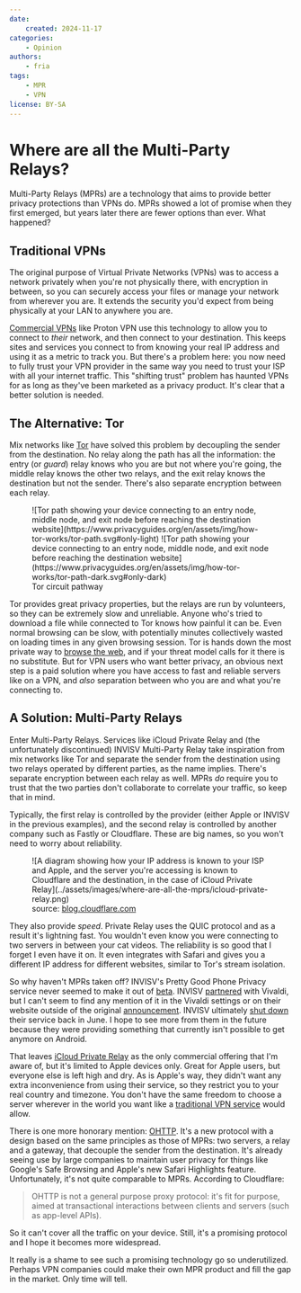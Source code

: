 ```yaml
---
date:
    created: 2024-11-17
categories:
    - Opinion
authors:
    - fria
tags:
    - MPR
    - VPN
license: BY-SA
---
```

# Where are all the Multi-Party Relays?

Multi-Party Relays (MPRs) are a technology that aims to provide better privacy protections than VPNs do. MPRs showed a lot of promise when they first emerged, but years later there are fewer options than ever. What happened?<!-- more -->

## Traditional VPNs

The original purpose of Virtual Private Networks (VPNs) was to access a network privately when you're not physically there, with encryption in between, so you can securely access your files or manage your network from wherever you are. It extends the security you'd expect from being physically at your LAN to anywhere you are.

[Commercial VPNs](https://www.privacyguides.org/en/basics/vpn-overview) like Proton VPN use this technology to allow you to connect to *their* network, and then connect to your destination. This keeps sites and services you connect to from knowing your real IP address and using it as a metric to track you. But there's a problem here: you now need to fully trust your VPN provider in the same way you need to trust your ISP with all your internet traffic. This "shifting trust" problem has haunted VPNs for as long as they've been marketed as a privacy product. It's clear that a better solution is needed.

## The Alternative: Tor

Mix networks like [Tor](https://www.privacyguides.org/en/advanced/tor-overview) have solved this problem by decoupling the sender from the destination. No relay along the path has all the information: the entry (or *guard*) relay knows who you are but not where you're going, the middle relay knows the other two relays, and the exit relay knows the destination but not the sender. There's also separate encryption between each relay.

<figure markdown>
  ![Tor path showing your device connecting to an entry node, middle node, and exit node before reaching the destination website](https://www.privacyguides.org/en/assets/img/how-tor-works/tor-path.svg#only-light)
  ![Tor path showing your device connecting to an entry node, middle node, and exit node before reaching the destination website](https://www.privacyguides.org/en/assets/img/how-tor-works/tor-path-dark.svg#only-dark)
  <figcaption>Tor circuit pathway</figcaption>
</figure>

Tor provides great privacy properties, but the relays are run by volunteers, so they can be extremely slow and unreliable. Anyone who's tried to download a file while connected to Tor knows how painful it can be. Even normal browsing can be slow, with potentially minutes collectively wasted on loading times in any given browsing session. Tor is hands down the most private way to [browse the web](https://www.privacyguides.org/en/tor), and if your threat model calls for it there is no substitute. But for VPN users who want better privacy, an obvious next step is a paid solution where you have access to fast and reliable servers like on a VPN, and *also* separation between who you are and what you're connecting to.

## A Solution: Multi-Party Relays

Enter Multi-Party Relays. Services like iCloud Private Relay and (the unfortunately discontinued) INVISV Multi-Party Relay take inspiration from mix networks like Tor and separate the sender from the destination using two relays operated by different parties, as the name implies. There's separate encryption between each relay as well. MPRs *do* require you to trust that the two parties don't collaborate to correlate your traffic, so keep that in mind.

Typically, the first relay is controlled by the provider (either Apple or INVISV in the previous examples), and the second relay is controlled by another company such as Fastly or Cloudflare. These are big names, so you won't need to worry about reliability.

<figure markdown>
  ![A diagram showing how your IP address is known to your ISP and Apple, and the server you're accessing is known to Cloudflare and the destination, in the case of iCloud Private Relay](../assets/images/where-are-all-the-mprs/icloud-private-relay.png)
  <figcaption>source: <a href="https://blog.cloudflare.com/icloud-private-relay/">blog.cloudflare.com</a></figcaption>
</figure>

They also provide *speed*. Private Relay uses the QUIC protocol and as a result it's lightning fast. You wouldn't even know you were connecting to two servers in between your cat videos. The reliability is so good that I forget I even have it on. It even integrates with Safari and gives you a different IP address for different websites, similar to Tor's stream isolation.

So why haven't MPRs taken off? INVISV's Pretty Good Phone Privacy service never seemed to make it out of [beta](https://invisv.com/pgpp/#pgpp-release-notes). INVISV [partnered](https://invisv.com/articles/vivaldi-privacy-guard) with Vivaldi, but I can't seem to find any mention of it in the Vivaldi settings or on their website outside of the original [announcement](https://vivaldi.com/blog/desktop/privacy-guard-your-privacy-matters-vivaldi-browser-snapshot-3319-12/). INVISV ultimately [shut down](https://invisv.com/articles/service_shutdown.html) their service back in June. I hope to see more from them in the future because they were providing something that currently isn't possible to get anymore on Android.

That leaves [iCloud Private Relay](https://support.apple.com/en-us/102602) as the only commercial offering that I'm aware of, but it's limited to Apple devices only. Great for Apple users, but everyone else is left high and dry. As is Apple's way, they didn't want any extra inconvenience from using their service, so they restrict you to your real country and timezone. You don't have the same freedom to choose a server wherever in the world you want like a [traditional VPN service](https://www.privacyguides.org/en/vpn) would allow.

There is one more honorary mention: [OHTTP](https://blog.cloudflare.com/stronger-than-a-promise-proving-oblivious-http-privacy-properties). It's a new protocol with a design based on the same principles as those of MPRs: two servers, a relay and a gateway, that decouple the sender from the destination. It's already seeing use by large companies to maintain user privacy for things like Google's Safe Browsing and Apple's new Safari Highlights feature. Unfortunately, it's not quite comparable to MPRs. According to Cloudflare:

> OHTTP is not a general purpose proxy protocol: it's fit for purpose, aimed at transactional interactions between clients and servers (such as app-level APIs).

So it can't cover all the traffic on your device. Still, it's a promising protocol and I hope it becomes more widespread.

It really is a shame to see such a promising technology go so underutilized. Perhaps VPN companies could make their own MPR product and fill the gap in the market. Only time will tell.
